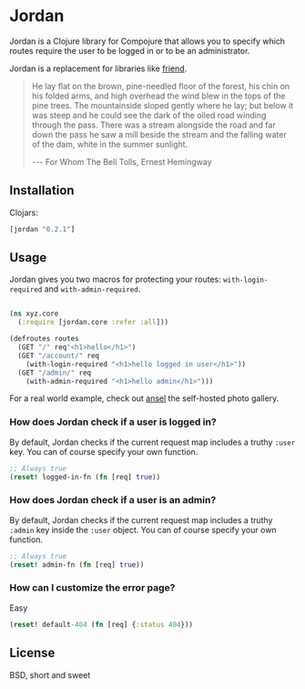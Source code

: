 Jordan
======

Jordan is a Clojure library for Compojure that allows you to specify which
routes require the user to be logged in or to be an administrator.

Jordan is a replacement for libraries like [friend][1].

> He lay flat on the brown, pine-needled floor of the forest, his chin on his
> folded arms, and high overhead the wind blew in the tops of the pine trees.
> The mountainside sloped gently where he lay; but below it was steep and he
> could see the dark of the oiled road winding through the pass. There was a
> stream alongside the road and far down the pass he saw a mill beside the
> stream and the falling water of the dam, white in the summer sunlight.
>
> --- For Whom The Bell Tolls, Ernest Hemingway

Installation
------------

Clojars:

``` clojure
[jordan "0.2.1"]
```

Usage
-----

Jordan gives you two macros for protecting your routes: `with-login-required`
and `with-admin-required`.

``` clojure

(ns xyz.core
  (:require [jordan.core :refer :all]))

(defroutes routes
  (GET "/" req"<h1>hello</h1>")
  (GET "/account/" req
    (with-login-required "<h1>hello logged in user</h1>"))
  (GET "/admin/" req
    (with-admin-required "<h1>hello admin</h1>")))

```

For a real world example, check out [ansel][2] the self-hosted photo gallery.

### How does Jordan check if a user is logged in?

By default, Jordan checks if the current request map includes a truthy `:user`
key.  You can of course specify your own function.

``` clojure
;; Always true
(reset! logged-in-fn (fn [req] true))
```

### How does Jordan check if a user is an admin?

By default, Jordan checks if the current request map includes a truthy `:admin`
key inside the `:user` object.  You can of course specify your own function.

``` clojure
;; Always true
(reset! admin-fn (fn [req] true))
```

### How can I customize the error page?

Easy

``` clojure
(reset! default-404 (fn [req] {:status 404}))
```

License
-------

BSD, short and sweet

[1]: https://github.com/cemerick/friend
[2]: https://github.com/honza/ansel
